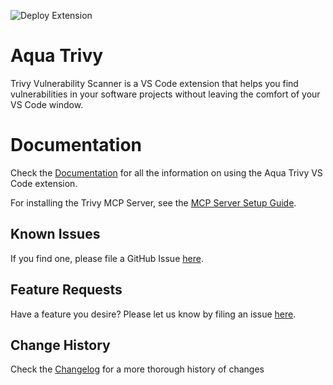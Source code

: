 ![Deploy Extension](https://github.com/aquasecurity/trivy-vscode-extension/workflows/Deploy%20Extension/badge.svg)

# Aqua Trivy

Trivy Vulnerability Scanner is a VS Code extension that helps you find vulnerabilities in your software projects
without leaving the comfort of your VS Code window.

# Documentation

Check the [Documentation](./docs/README.md) for all the information on using the Aqua Trivy VS Code extension.

For installing the Trivy MCP Server, see the [MCP Server Setup Guide](./docs/mcp-server.md).

## Known Issues

If you find one, please file a GitHub Issue [here](https://github.com/aquasecurity/trivy-vscode-extension/issues/new).

## Feature Requests

Have a feature you desire? Please let us know by filing an issue [here](https://github.com/aquasecurity/trivy-vscode-extension/issues/new).

## Change History

Check the [Changelog](./CHANGELOG.md) for a more thorough history of changes
